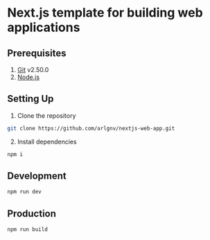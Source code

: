 # Next.js template for building web applications

## Prerequisites

1. [Git](https://git-scm.com) v2.50.0
2. [Node.js](https://nodejs.org/en)

## Setting Up

1. Clone the repository

```bash
git clone https://github.com/arlgnv/nextjs-web-app.git
```

2. Install dependencies

```bash
npm i
```

## Development

```bash
npm run dev
```

## Production

```bash
npm run build
```
